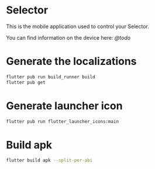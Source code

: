 # Selector

This is the mobile application used to control your Selector.

You can find information on the device here: _@todo_

# Generate the localizations

```bash
flutter pub run build_runner build
flutter pub get
```

# Generate launcher icon

```bash
flutter pub run flutter_launcher_icons:main
```

# Build apk

```bash
flutter build apk --split-per-abi
```
